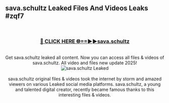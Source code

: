 ## sava.schultz Leaked Files And Videos Leaks #zqf7
<br>
<div align="center">
<h3><a href="https://watchclip.my.id/sava.schultz" rel="nofollow">🔴 CLICK HERE 🌐==►►sava.schultz</a></h3>
<br>
Get sava.schultz leaked all content. Now you can access all files & videos of sava.schultz. All video and files new update 2025!
<br>
<a href="https://watchclip.my.id/sava.schultz" rel="nofollow" data-target="animated-image.originalLink"><img src="https://i.ibb.co.com/WyWwxjT/player-gif2.gif" alt="sava.schultz Leaked" style="max-width: 100%; display: inline-block;" data-target="animated-image.originalImage"></a>
<br><br>
sava.schultz original files & videos took the internet by storm and amazed viewers on various Leaked social media platforms. sava.schultz, a young and talented digital creator, recently became famous thanks to this interesting files & videos.
</div>
<br>
